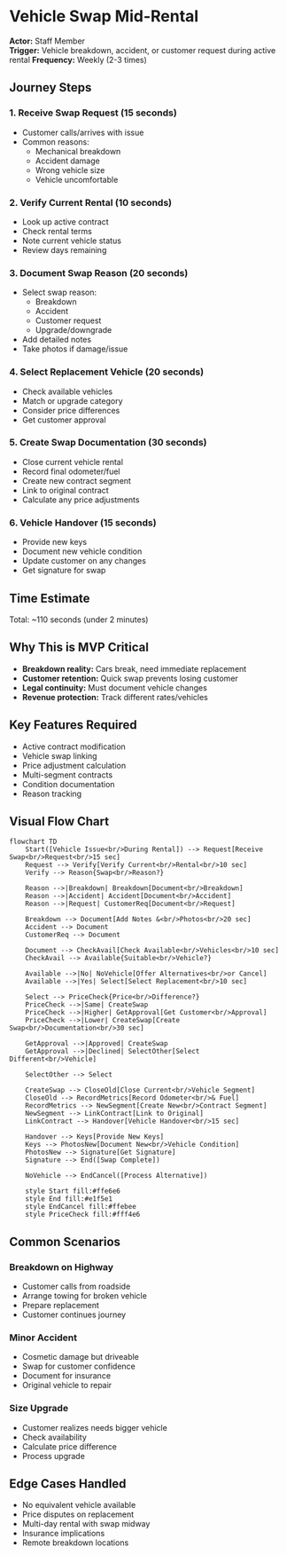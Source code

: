 # Vehicle Swap Mid-Rental

**Actor:** Staff Member  
**Trigger:** Vehicle breakdown, accident, or customer request during active rental **Frequency:**
Weekly (2-3 times)

## Journey Steps

### 1. Receive Swap Request (15 seconds)

- Customer calls/arrives with issue
- Common reasons:
  - Mechanical breakdown
  - Accident damage
  - Wrong vehicle size
  - Vehicle uncomfortable

### 2. Verify Current Rental (10 seconds)

- Look up active contract
- Check rental terms
- Note current vehicle status
- Review days remaining

### 3. Document Swap Reason (20 seconds)

- Select swap reason:
  - Breakdown
  - Accident
  - Customer request
  - Upgrade/downgrade
- Add detailed notes
- Take photos if damage/issue

### 4. Select Replacement Vehicle (20 seconds)

- Check available vehicles
- Match or upgrade category
- Consider price differences
- Get customer approval

### 5. Create Swap Documentation (30 seconds)

- Close current vehicle rental
- Record final odometer/fuel
- Create new contract segment
- Link to original contract
- Calculate any price adjustments

### 6. Vehicle Handover (15 seconds)

- Provide new keys
- Document new vehicle condition
- Update customer on any changes
- Get signature for swap

## Time Estimate

Total: ~110 seconds (under 2 minutes)

## Why This is MVP Critical

- **Breakdown reality:** Cars break, need immediate replacement
- **Customer retention:** Quick swap prevents losing customer
- **Legal continuity:** Must document vehicle changes
- **Revenue protection:** Track different rates/vehicles

## Key Features Required

- Active contract modification
- Vehicle swap linking
- Price adjustment calculation
- Multi-segment contracts
- Condition documentation
- Reason tracking

## Visual Flow Chart

```mermaid
flowchart TD
    Start([Vehicle Issue<br/>During Rental]) --> Request[Receive Swap<br/>Request<br/>15 sec]
    Request --> Verify[Verify Current<br/>Rental<br/>10 sec]
    Verify --> Reason{Swap<br/>Reason?}

    Reason -->|Breakdown| Breakdown[Document<br/>Breakdown]
    Reason -->|Accident| Accident[Document<br/>Accident]
    Reason -->|Request| CustomerReq[Document<br/>Request]

    Breakdown --> Document[Add Notes &<br/>Photos<br/>20 sec]
    Accident --> Document
    CustomerReq --> Document

    Document --> CheckAvail[Check Available<br/>Vehicles<br/>10 sec]
    CheckAvail --> Available{Suitable<br/>Vehicle?}

    Available -->|No| NoVehicle[Offer Alternatives<br/>or Cancel]
    Available -->|Yes| Select[Select Replacement<br/>10 sec]

    Select --> PriceCheck{Price<br/>Difference?}
    PriceCheck -->|Same| CreateSwap
    PriceCheck -->|Higher| GetApproval[Get Customer<br/>Approval]
    PriceCheck -->|Lower| CreateSwap[Create Swap<br/>Documentation<br/>30 sec]

    GetApproval -->|Approved| CreateSwap
    GetApproval -->|Declined| SelectOther[Select Different<br/>Vehicle]

    SelectOther --> Select

    CreateSwap --> CloseOld[Close Current<br/>Vehicle Segment]
    CloseOld --> RecordMetrics[Record Odometer<br/>& Fuel]
    RecordMetrics --> NewSegment[Create New<br/>Contract Segment]
    NewSegment --> LinkContract[Link to Original]
    LinkContract --> Handover[Vehicle Handover<br/>15 sec]

    Handover --> Keys[Provide New Keys]
    Keys --> PhotosNew[Document New<br/>Vehicle Condition]
    PhotosNew --> Signature[Get Signature]
    Signature --> End([Swap Complete])

    NoVehicle --> EndCancel([Process Alternative])

    style Start fill:#ffe6e6
    style End fill:#e1f5e1
    style EndCancel fill:#ffebee
    style PriceCheck fill:#fff4e6
```

## Common Scenarios

### Breakdown on Highway

- Customer calls from roadside
- Arrange towing for broken vehicle
- Prepare replacement
- Customer continues journey

### Minor Accident

- Cosmetic damage but driveable
- Swap for customer confidence
- Document for insurance
- Original vehicle to repair

### Size Upgrade

- Customer realizes needs bigger vehicle
- Check availability
- Calculate price difference
- Process upgrade

## Edge Cases Handled

- No equivalent vehicle available
- Price disputes on replacement
- Multi-day rental with swap midway
- Insurance implications
- Remote breakdown locations
